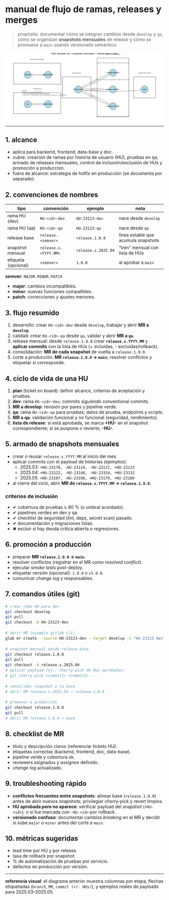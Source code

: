 # manual de flujo de ramas, releases y merges

> propósito: documentar cómo se integran cambios desde `develop` y `qa`, cómo se organizan **snapshots mensuales** de release y cómo se promueve a `main` usando versionado semántico.

![diagrama del flujo](flujo_ramas_mr_commits_v2.svg)

---

## 1. alcance
- aplica para backend, frontend, data-base y doc.
- cubre: creación de ramas por historia de usuario (HU), pruebas en qa, armado de releases mensuales, control de inclusión/exclusión de HUs y promoción a producción.
- fuera de alcance: estrategia de hotfix en producción (se documenta por separado).

## 2. convenciones de nombres
| tipo | convención | ejemplo | nota |
|---|---|---|---|
| rama HU (dev) | `HU-<id>-dev` | `HU-23123-dev` | nace desde `develop` |
| rama HU (qa) | `HU-<id>-qa`  | `HU-23123-qa`  | nace desde `qa` |
| release base | `release.<semver>` | `release.1.0.0` | línea estable que acumula snapshots |
| snapshot mensual | `release.s.<YYYY.MM>` | `release.s.2025.04` | “tren” mensual con lista de HUs |
| etiqueta (opcional) | `<semver>` | `1.0.0` | al aprobar a `main` |

**semver**: `MAJOR.MINOR.PATCH`  
- **major**: cambios incompatibles.  
- **minor**: nuevas funciones compatibles.  
- **patch**: correcciones y ajustes menores.

## 3. flujo resumido
1) desarrollo: crear `HU-<id>-dev` desde `develop`, trabajar y abrir **MR a `develop`**.  
2) calidad: crear `HU-<id>-qa` desde `qa`, validar y abrir **MR a `qa`**.  
3) release mensual: desde `release.1.0.0` crear **`release.s.YYYY.MM`** y **aplicar commits** con la lista de HUs (+ incluidas, - excluidas/rollback).  
4) consolidación: **MR de cada snapshot** de vuelta a `release.1.0.0`.  
5) corte a producción: **MR `release.1.0.0` → `main`**; resolver conflictos y etiquetar si corresponde.

## 4. ciclo de vida de una HU
1. **plan** (ticket en board): definir alcance, criterios de aceptación y pruebas.  
2. **dev**: rama `HU-<id>-dev`; commits siguiendo conventional commits.  
3. **MR a develop**: revisión por pares y pipeline verde.  
4. **qa**: rama `HU-<id>-qa` para pruebas; datos de prueba, endpoints y scripts.  
5. **MR a qa**: validación funcional y no funcional (seguridad, rendimiento).  
6. **lista de release**: si está aprobada, se marca **+HU-<id>** en el snapshot correspondiente; si se pospone o revierte, **-HU-<id>**.

## 5. armado de snapshots mensuales
- crear o reusar `release.s.YYYY.MM` al inicio del mes.  
- aplicar commits con el payload de historias (ejemplos):  
  - 2025.03: `+HU-23178, -HU-23124, -HU-23121, +HU-23123`  
  - 2025.04: `+HU-23122, -HU-23146, -HU-23154, +HU-23132`  
  - 2025.05: `+HU-23197, -HU-23198, +HU-23179, +HU-23180`  
- al cierre del ciclo, abrir **MR de `release.s.YYYY.MM` → `release.1.0.0`**.

### criterios de inclusión
- ✔ cobertura de pruebas ≥ 80 % (o umbral acordado).  
- ✔ pipelines verdes en dev y qa.  
- ✔ checklist de seguridad (lint, deps, secret scan) pasado.  
- ✔ documentación y migraciones listas.  
- ✖ excluir si hay deuda crítica abierta o regresiones.

## 6. promoción a producción
- preparar **MR `release.1.0.0` → `main`**.  
- resolver conflictos (registrar en el MR como *resolved conflict*).  
- ejecutar *smoke tests* post-deploy.  
- etiquetar versión (opcional): `1.0.0` o `v1.0.0`.  
- comunicar *change log* y responsables.

## 7. comandos útiles (git)
```bash
# crear rama HU para dev
git checkout develop
git pull
git checkout -b HU-23123-dev

# abrir MR (ejemplo gitlab cli)
glab mr create --source HU-23123-dev --target develop -t "HU-23123 dev" -l "backend"

# snapshot mensual desde release base
git checkout release.1.0.0
git pull
git checkout -b release.s.2025.04
# aplicar payload (ej.: cherry-pick de HUs aprobadas)
# git cherry-pick <commit1> <commit2> ...

# consolidar snapshot a la base
# abrir MR release.s.2025.04 → release.1.0.0

# promover a producción
git checkout release.1.0.0
git pull
# abrir MR release.1.0.0 → main
```

## 8. checklist de MR
- título y descripción claros (referenciar tickets HU).  
- etiquetas correctas (backend, frontend, doc, data-base).  
- pipeline verde y cobertura ok.  
- reviewers asignados y *assignee* definido.  
- *change log* actualizado.

## 9. troubleshooting rápido
- **conflictos frecuentes entre snapshots**: alinear base (`release.1.0.0`) antes de abrir nuevos snapshots; privilegiar *cherry-pick* y revert limpios.  
- **HU aprobada pero no aparece**: verificar payload del snapshot (`+HU-<id>`), o si fue marcada con `-HU-<id>` por rollback.  
- **versionado confuso**: documentar cambios *breaking* en el MR y decidir si sube `major` o `minor` antes del corte a `main`.

## 10. métricas sugeridas
- lead time por HU y por release.  
- tasa de rollback por snapshot.  
- % de automatización de pruebas por servicio.  
- defectos en producción por versión.

---

**referencia visual**: el diagrama anterior muestra columnas por etapa, flechas etiquetadas (`branch`, `MR`, `commit (+/- HUs)`), y ejemplos reales de payloads para 2025.03–2025.05.